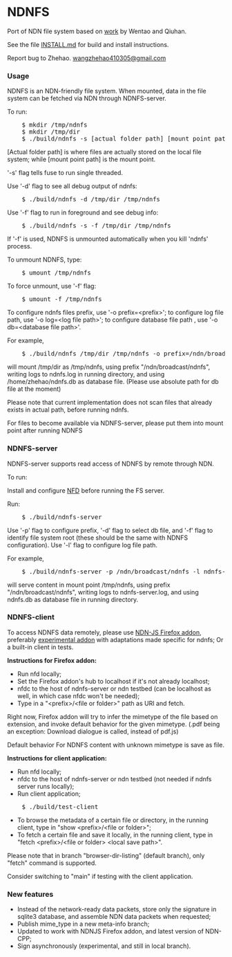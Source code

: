 # NDNFS

Port of NDN file system based on [work](https://github.com/wentaoshang/NDNFS) by Wentao and Qiuhan.

See the file [INSTALL.md](https://github.com/zhehaowang/ndnfs-port/blob/master/INSTALL.md) for build and install instructions.

Report bug to Zhehao. wangzhehao410305@gmail.com

### Usage

NDNFS is an NDN-friendly file system. When mounted, data in the file system can be fetched via NDN through NDNFS-server.

To run:
<pre>
    $ mkdir /tmp/ndnfs
    $ mkdir /tmp/dir
    $ ./build/ndnfs -s [actual folder path] [mount point path]
</pre>
[Actual folder path] is where files are actually stored on the local file system; while [mount point path] is the mount point.

'-s' flag tells fuse to run single threaded.

Use '-d' flag to see all debug output of ndnfs:
<pre>
    $ ./build/ndnfs -d /tmp/dir /tmp/ndnfs
</pre>
Use '-f' flag to run in foreground and see debug info:
<pre>
    $ ./build/ndnfs -s -f /tmp/dir /tmp/ndnfs
</pre>
If '-f' is used, NDNFS is unmounted automatically when you kill 'ndnfs' process.

To unmount NDNFS, type:
<pre>
    $ umount /tmp/ndnfs
</pre>
To force unmount, use '-f' flag:
<pre>
    $ umount -f /tmp/ndnfs
</pre>

To configure ndnfs files prefix, use '-o prefix=\<prefix\>'; to configure log file path, use '-o log=\<log file path\>'; to configure database file path , use '-o db=\<database file path\>'.

For example,
<pre>
    $ ./build/ndnfs /tmp/dir /tmp/ndnfs -o prefix=/ndn/broadcast/ndnfs -o log=ndnfs.log -o db=/home/zhehao/ndnfs.db
</pre>
will mount /tmp/dir as /tmp/ndnfs, using prefix "/ndn/broadcast/ndnfs", writing logs to ndnfs.log in running directory, and using /home/zhehao/ndnfs.db as database file. (Please use absolute path for db file at the moment)

Please note that current implementation does not scan files that already exists in actual path, before running ndnfs.

For files to become available via NDNFS-server, please put them into mount point after running NDNFS

### NDNFS-server

NDNFS-server supports read access of NDNFS by remote through NDN.

To run:

Install and configure [NFD](https://github.com/named-data/NFD) before running the FS server.

Run:
<pre>
    $ ./build/ndnfs-server
</pre>
Use '-p' flag to configure prefix, '-d' flag to select db file, and '-f' flag to identify file system root (these should be the same with NDNFS configuration). Use '-l' flag to configure log file path. 

For example,
<pre>
    $ ./build/ndnfs-server -p /ndn/broadcast/ndnfs -l ndnfs-server.log -f /tmp/ndnfs -d ndnfs.db
</pre>
will serve content in mount point /tmp/ndnfs, using prefix "/ndn/broadcast/ndnfs", writing logs to ndnfs-server.log, and using ndnfs.db as database file in running directory.

### NDNFS-client

To access NDNFS data remotely, please use [NDN-JS Firefox addon](https://github.com/named-data/ndn-js/blob/master/ndn-protocol.xpi?raw=true), preferably [experimental addon](https://github.com/zhehaowang/ndn-js/blob/plugin-update/ndn-protocol.xpi?raw=true) with adaptations made specific for ndnfs; 
Or a built-in client in tests.

**Instructions for Firefox addon:**
* Run nfd locally;
* Set the Firefox addon's hub to localhost if it's not already localhost;
* nfdc to the host of ndnfs-server or ndn testbed (can be localhost as well, in which case nfdc won't be needed);
* Type in a "\<prefix\>/\<file or folder\>" path as URI and fetch.

Right now, Firefox addon will try to infer the mimetype of the file based on extension, and invoke default behavior for the given mimetype. (.pdf being an exception: Download dialogue is called, instead of pdf.js)

Default behavior For NDNFS content with unknown mimetype is save as file.

**Instructions for client application:**
* Run nfd locally;
* nfdc to the host of ndnfs-server or ndn testbed (not needed if ndnfs server runs locally);
* Run client application;
<pre>
    $ ./build/test-client
</pre>
* To browse the metadata of a certain file or directory, in the running client, type in "show \<prefix\>/\<file or folder\>";
* To fetch a certain file and save it locally, in the running client, type in "fetch \<prefix\>/\<file or folder\> \<local save path\>".

Please note that in branch "browser-dir-listing" (default branch), only "fetch" command is supported.

Consider switching to "main" if testing with the client application.

### New features
* Instead of the network-ready data packets, store only the signature in sqlite3 database, and assemble NDN data packets when requested;
* Publish mime_type in a new meta-info branch;
* Updated to work with NDNJS Firefox addon, and latest version of NDN-CPP;
* Sign asynchronously (experimental, and still in local branch).
